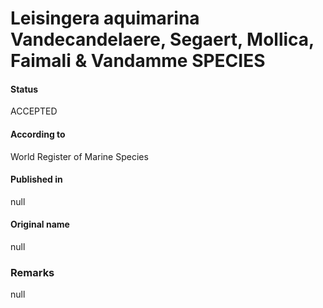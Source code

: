 # Leisingera aquimarina Vandecandelaere, Segaert, Mollica, Faimali & Vandamme SPECIES

#### Status
ACCEPTED

#### According to
World Register of Marine Species

#### Published in
null

#### Original name
null

### Remarks
null